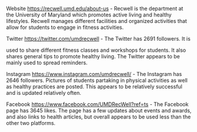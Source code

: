 Website https://recwell.umd.edu/about-us - Recwell is the department at the University of Maryland which promotes active living and healthy lifestyles. Recwell manages different facilities and organized activities that allow for students to engage in fitness activities.

Twitter https://twitter.com/umdrecwell - The Twitter has 2691 followers. It is 

used to share different fitness classes and workshops for students. It also shares general tips to promote healthy living. The Twitter appears to be mainly used to spread reminders.

Instagram https://www.instagram.com/umdrecwell/ - The Instagram has 2646 followers. Pictures of students partaking in physical activities as well as healthy practices are posted. This appears to be relatively successful and is updated relatively often.

Facebook https://www.facebook.com/UMDRecWell?ref=ts - The Facebook page has 3645 likes. The page has a few updates about events and awards, and also links to health articles, but overall appears to be used less than the other two platforms.

